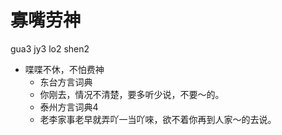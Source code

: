 # 寡嘴劳神
gua3 jy3 lo2 shen2
+ 喋喋不休，不怕费神
  * 东台方言词典
  - 你刚去，情况不清楚，要多听少说，不要～的。
  * 泰州方言词典4
  - 老李家事老早就弄吖一当吖唻，欲不着你再到人家～的去说。
